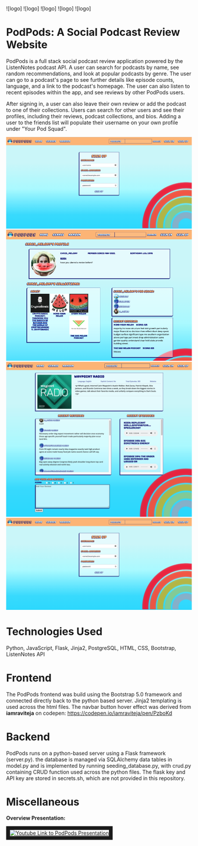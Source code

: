 <p>![logo] ![logo] ![logo] ![logo] ![logo]</p>

PodPods: A Social Podcast Review Website 
===

PodPods is a full stack social podcast review application powered by the ListenNotes podcast API. A user can search for podcasts by name, see random recommendations, and look at popular podcasts by genre. The user can go to a podcast's page to see further details like episode counts, language, and a link to the podcast's homepage. The user can also listen to recent episodes within the app, and see reviews by other PodPods users.

After signing in, a user can also leave their own review or add the podcast to one of their collections. Users can search for other users and see their profiles, including their reviews, podcast collections, and bios. Adding a user to the friends list will populate their username on your own profile under "Your Pod Squad".

![sign_in]
![user_profile]
![podcast_details]
![signin]

# Technologies Used

Python, JavaScript, Flask, Jinja2, PostgreSQL, HTML, CSS, Bootstrap, ListenNotes API

# Frontend 

The PodPods frontend was build using the Bootstrap 5.0 framework and connected directly back to the python based server. Jinja2 templating is used across the html files. The navbar button hover effect was derived from __iamraviteja__ on codepen: https://codepen.io/iamraviteja/pen/PzboKd

# Backend

PodPods runs on a python-based server using a Flask framework (server.py). the database is managed via  SQLAlchemy data tables in model.py and is implemented by running seeding_database.py, with crud.py containing CRUD function used across the python files. The flask key and API key are stored in secrets.sh, which are not provided in this repository. 

# Miscellaneous

__Overview Presentation:__
<p>
<a href="http://www.youtube.com/watch?feature=player_embedded&v=wjypy_4cU9s
" target="_blank"><img src="http://img.youtube.com/vi/wjypy_4cU9s/0.jpg" 
alt="Youtube Link to PodPods Presentation" width="240" height="180" border="10" /></a>
<p>

[logo]: https://github.com/mainiwaer/hb-capstone-podpods-app/blob/master/static/images/pod_favicon_new.png 

[sign_in]:https://github.com/mainiwaer/hb-capstone-podpods-app/blob/master/static/images/sign-in.png
[user_profile]:https://github.com/mainiwaer/hb-capstone-podpods-app/blob/master/static/images/user-profile.png
[podcast_details]:https://github.com/mainiwaer/hb-capstone-podpods-app/blob/master/static/images/podcast-details.png
[signin]: https://github.com/mainiwaer/hb-capstone-podpods-app/blob/master/static/images/sign-in.png